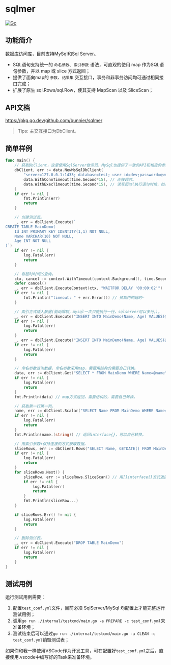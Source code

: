 # sqlmer

[![Go](https://github.com/bunnier/sqlmer/actions/workflows/go.yml/badge.svg)](https://github.com/bunnier/sqlmer/actions/workflows/go.yml)

## 功能简介

数据库访问库，目前支持MySql和Sql Server。

- SQL语句支持统一的 `命名参数`、`索引参数` 语法，可直观的使用 map 作为SQL语句参数，并以 map 或 slice 方式返回；
- 提供了面向map的 `参数`、`结果集` 交互接口，事务和非事务访问均可通过相同接口完成；
- 扩展了原生 sql.Rows/sql.Row，使其支持 MapScan 以及 SliceScan；

## API文档

https://pkg.go.dev/github.com/bunnier/sqlmer

> Tips: 主交互接口为DbClient。

## 简单样例

```go
func main() {
	// 获取DbClient，这里使用SqlServer做示范，MySql也提供了一致的API和相应的参数解析逻辑。
	dbClient, err := data.NewMsSqlDbClient(
		"server=127.0.0.1:1433; database=test; user id=dev;password=qwer1234;",
		data.WithConnTimeout(time.Second*15), // 连接超时。
		data.WithExecTimeout(time.Second*15), // 读写超时(执行语句时候，如果没有指定超时时间，默认用这个)。
	)
	if err != nil {
		fmt.Println(err)
		return
	}

	// 创建测试表。
	_, err = dbClient.Execute(`
CREATE TABLE MainDemo(
	Id INT PRIMARY KEY IDENTITY(1,1) NOT NULL,
	Name VARCHAR(10) NOT NULL,
	Age INT NOT NULL
)`)
	if err != nil {
		log.Fatal(err)
		return
	}

	// 有超时时间的查询。
	ctx, cancel := context.WithTimeout(context.Background(), time.Second*1)
	defer cancel()
	_, err = dbClient.ExecuteContext(ctx, "WAITFOR DELAY '00:00:02'")
	if err != nil {
		fmt.Println("timeout: " + err.Error()) // 预期内的超时~
	}

	// 索引方式插入数据(驱动限制，mysql一次只能执行一行，sqlserver可以多行。)。
	_, err = dbClient.Execute("INSERT INTO MainDemo(Name, Age) VALUES(@p1, @p2)", "rui", 1)
	if err != nil {
		log.Fatal(err)
		return
	}
	_, err = dbClient.Execute("INSERT INTO MainDemo(Name, Age) VALUES(@p1, @p2)", "bao", 2)
	if err != nil {
		log.Fatal(err)
		return
	}

	// 命名参数查询数据，命名参数采用map，需要用结构的需要自己转换。
	data, err := dbClient.Get("SELECT * FROM MainDemo WHERE Name=@name", map[string]interface{}{"name": "rui"})
	if err != nil {
		log.Fatal(err)
		return
	}
	fmt.Println(data) // map方式返回，需要结构的，需要自己转换。

	// 获取第一行第一列。
	name, err := dbClient.Scalar("SELECT Name FROM MainDemo WHERE Name=@p1", "rui")
	if err != nil {
		log.Fatal(err)
		return
	}
	fmt.Println(name.(string)) // 返回interface{}，可以自己转换。

	// 用索引参数+保持连接的方式获取数据。
	sliceRows, err := dbClient.Rows("SELECT Name, GETDATE() FROM MainDemo WHERE Name IN (@p1, @p2)", "rui", "bao")
	if err != nil {
		log.Fatal(err)
		return
	}
	for sliceRows.Next() {
		sliceRow, err := sliceRows.SliceScan() // 用[]interface{}方式返回，可以自己转换。
		if err != nil {
			log.Fatal(err)
			return
		}
		fmt.Println(sliceRow...)
	}

	if sliceRows.Err() != nil {
		log.Fatal(err)
		return
	}

	// 删除测试表。
	_, err = dbClient.Execute("DROP TABLE MainDemo")
	if err != nil {
		log.Fatal(err)
		return
	}
}
```

## 测试用例

运行测试用例需要：

1. 配置`test_conf.yml`文件，目前必须 SqlServer/MySql 均配置上才能完整运行测试用例；
2. 调用`go run ./internal/testcmd/main.go -a PREPARE -c test_conf.yml`来准备环境；
3. 测试结束后可以通过`go run ./internal/testcmd/main.go -a CLEAN -c test_conf.yml`销毁测试表；

如果你和我一样使用VSCode作为开发工具，可在配置好`test_conf.yml`之后，直接使用.vscode中编写好的Task来准备环境。
